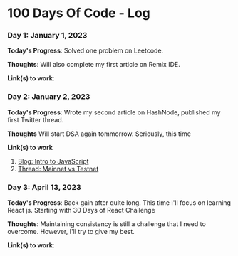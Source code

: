 # 100 Days Of Code - Log



### Day 1: January 1, 2023 


**Today's Progress**: Solved one problem on Leetcode.  

**Thoughts**: Will also complete my first article on Remix IDE.

**Link(s) to work**: 


### Day 2: January 2, 2023

**Today's Progress**: Wrote my second article on HashNode, published my first Twitter thread.

**Thoughts** Will start DSA again tommorrow. Seriously, this time

**Link(s) to work**
1. [Blog: Intro to JavaScript ](https://manishaa28.hashnode.dev/javascript-for-beginners-a-gentle-introduction)
2. [Thread: Mainnet vs Testnet](https://twitter.com/Nisha_ya_/status/1609944917941551104)

### Day 3: April 13, 2023 


**Today's Progress**: Back gain after quite long. This time I'll focus on learning React js. Starting with 30 Days of React Challenge

**Thoughts**: Maintaining consistency is still a challenge that I need to overcome. However, I'll try to give my best. 

**Link(s) to work**: 
